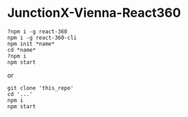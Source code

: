 # JunctionX-Vienna-React360
```
?npm i -g react-360
npm i -g react-360-cli
npm init *name*
cd *name*
?npm i
npm start
```
or 
```
git clone 'this_repo'
cd '...'
npm i
npm start 
```
